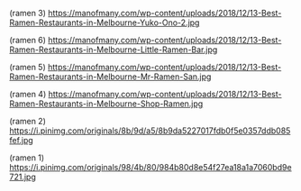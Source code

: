 (ramen 3) https://manofmany.com/wp-content/uploads/2018/12/13-Best-Ramen-Restaurants-in-Melbourne-Yuko-Ono-2.jpg

(ramen 6) https://manofmany.com/wp-content/uploads/2018/12/13-Best-Ramen-Restaurants-in-Melbourne-Little-Ramen-Bar.jpg

(ramen 5) https://manofmany.com/wp-content/uploads/2018/12/13-Best-Ramen-Restaurants-in-Melbourne-Mr-Ramen-San.jpg

(ramen 4) https://manofmany.com/wp-content/uploads/2018/12/13-Best-Ramen-Restaurants-in-Melbourne-Shop-Ramen.jpg

(ramen 2) https://i.pinimg.com/originals/8b/9d/a5/8b9da5227017fdb0f5e0357ddb085fef.jpg

(ramen 1) https://i.pinimg.com/originals/98/4b/80/984b80d8e54f27ea18a1a7060bd9e721.jpg

